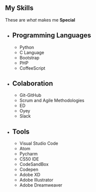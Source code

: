 ## My Skills

These are *what* makes me **Special**

* ## Programming Languages
   * Python
   * C Language
   * Bootstrap
   * PHP
   * CoffeeScript

* ## Colaboration
   * Git-GitHub
   * Scrum and Agile Methodologies
   * ED
   * Oyey
   * Slack

* ## Tools
   * Visual Studio Code
   * Atom
   * Pycharm
   * CS50 IDE
   * CodeSandBox
   * Codepen
   * Adobe XD
   * Adobe Illustrator
   * Adobe Dreamweaver
